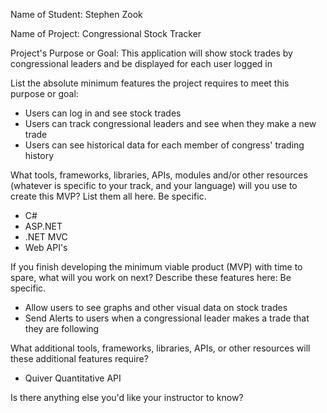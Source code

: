 Name of Student: Stephen Zook

Name of Project: Congressional Stock Tracker

Project's Purpose or Goal: This application will show stock trades by congressional leaders and be displayed for each user logged in

List the absolute minimum features the project requires to meet this purpose or goal:

* Users can log in and see stock trades
* Users can track congressional leaders and see when they make a new trade
* Users can see historical data for each member of congress' trading history

What tools, frameworks, libraries, APIs, modules and/or other resources (whatever is specific to your track, and your language) will you use to create this MVP? List them all here. Be specific.

* C#
* ASP.NET
* .NET MVC
* Web API's

If you finish developing the minimum viable product (MVP) with time to spare, what will you work on next? Describe these features here: Be specific.

* Allow users to see graphs and other visual data on stock trades
* Send Alerts to users when a congressional leader makes a trade that they are following

What additional tools, frameworks, libraries, APIs, or other resources will these additional features require?

* Quiver Quantitative API

Is there anything else you'd like your instructor to know?
